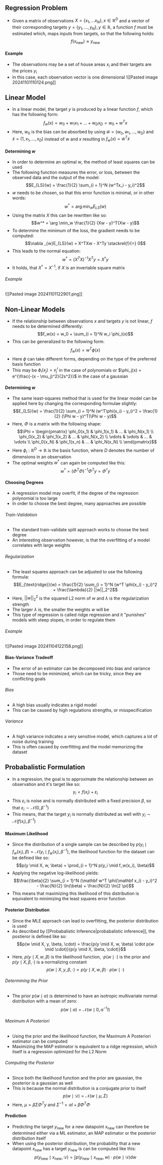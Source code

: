 ## Regression Problem
- Given a matrix of observations $X = \{x_1, ... x_N\}, \, x \in \mathbb{R}^D$ and a vector of their corresponding targets $y = \{y_1, ..., y_N\}, \, y \in \mathbb{R}$, a function $f$ must be estimated which, maps inputs from targets, so that the following holds:
$$f(x_\text{new}) \approx y_\text{new}$$
#### Example
- The observations may be a set of house areas $x_i$ and their targets are the prices $y_i$
- In this case, each observation vector is one dimensional
![[Pasted image 20241101110124.png]]
## Linear Model
- In a linear model, the target $y$ is produced by a linear function $f$, which has the following form:
$$f_w(x) = w_0 + w_1x_1 + ... + w_Dx_D = w_0 + w^Tx$$
- Here, $w_0$ is the bias can be absorbed by using $\tilde{w} = (w_0, w_1, ..., w_D)$ and $\tilde{x} = (1, x_1, ..., x_D)$ instead of $w$ and $x$ resulting in $f_w(x) = \tilde{w}^T \tilde{x}$
#### Determining $w$
- In order to determine an optimal $w$, the method of least squares can be used
- The following function measures the error, or loss, between the observed data and the output of the model:
$$E_{LS}(w) = \frac{1}{2} \sum_{i = 1}^N (w^Tx_i - y_i)^2$$
- $w$ needs to be chosen, so that this error function is minimal, or in other words:
$$w^* = \arg \min_w E_{LS}(w)$$
- Using the matrix $X$ this can be rewritten like so:
$$w^* = \arg \min_w \frac{1}{2} (Xw - y)^T(Xw - y)$$
- To determine the minimum of the loss, the gradient needs to be computed:
$$\nabla _{w}E_{LS}(w) = X^TXw - X^Ty \stackrel{!}{=}  0$$
- This leads to the normal equation:
$$w^* = (X^TX)^{-1}X^T y = X^{\dagger}y$$
- It holds, that $X^{\dagger} = X^{-1}$, if $X$ is an invertable square matrix
###### Example
![[Pasted image 20241101122901.png]]
## Non-Linear Models
- If the relationship between observations $x$ and targets $y$ is not linear, $f$ needs to be determined differently:
$$f_w(x) = w_0 + \sum_{i = 1}^N w_i \phi_i(x)$$
- This can be generalized to the following form:
$$f_w(x) = w^T \phi(x)$$
- Here $\phi$ can take different forms, depending on the type of the preferred basis function
- This may be $\phi_i(x_j) = x_j^i$ in the case of polynomials or $\phi_j(x) = e^{\frac{-(x - \mu_j)^2}{2s^2}}$ in the case of a gaussian
#### Determining $w$
- The same least-squares method that is used for the linear model can be applied here by changing the corresponding formulae slightly:
$$E_{LS}(w) = \frac{1}{2} \sum_{i = 1}^N (w^T\phi(x_i) - y_i)^2 = \frac{1}{2} (\Phi w - y)^T(\Phi w - y)$$
- Here, $\Phi$ is a matrix with the following shape:
$$\Phi = \begin{pmatrix}
\phi_0(x_1) & \phi_1(x_1) & ... & \phi_N(x_1) \\
\phi_0(x_2) & \phi_1(x_2) & ... & \phi_N(x_2) \\
\vdots & \vdots & ... & \vdots \\
\phi_0(x_N) & \phi_1(x_n) & ... & \phi_N(x_N) \\
\end{pmatrix}$$
- Here $\phi_i: \mathbb{R}^D \rightarrow \mathbb{R}$ is the basis function, where $D$ denotes the number of dimensions in an observation 
- The optimal weights $w^*$ can again be computed like this:
$$w^* = (\Phi^T\Phi)^{-1} \Phi^T y = \Phi^{\dagger}y$$
#### Choosing Degrees
- A regression model may overfit, if the degree of the regression polynomial is too large
- In order to choose the best degree, many approaches are possible
###### Train-Validation
- The standard train-validate split approach works to choose the best degree
- An interesting observation however, is that the overfitting of a model correlates with large weights
###### Regularization
- The least squares approach can be adjusted to use the following formula:
$$E_{\text{ridge}}(w) = \frac{1}{2} \sum_{i = 1}^N (w^T \phi(x_i) - y_i)^2 + \frac{\lambda}{2} ||w||_2^2$$
- Here, $||w||_2^2$ is the squared L2 norm of $w$ and $\lambda$ is the regularization strength
- The larger $\lambda$ is, the smaller the weights $w$ will be
- This type of regression is called ridge regression and it "punishes" models with steep slopes, in order to regulate them
###### Example
![[Pasted image 20241104122158.png]]
#### Bias-Variance Tradeoff
- The error of an estimator can be decomposed into bias and variance
- Those need to be minimized, which can be tricky, since they are conflicting goals
###### Bias
- A high bias usually indicates a rigid model
- This can be caused by high regulations strengths, or misspecification
###### Variance
- A high variance indicates a very sensitive model, which captures a lot of noise during training
- This is often caused by overfitting and the model memorizing the dataset
## Probabalistic Formulation
- In a regression, the goal is to approximate the relationship between an observation and it's target like so:
$$y_i = f(x_i) + \varepsilon_i$$
- This $\varepsilon_i$ is noise and is normally distributed with a fixed precision $\beta$, so that $\varepsilon_i \sim \mathcal{N}(0, \beta^{-1})$
- This means, that the target $y_i$ is normally distributed as well with $y_i \sim \mathcal{N}(f(x_i), \beta^{-1})$
#### Maximum Likelihood
- Since the distribution of a single sample can be described by $p(y_i \mid f_w(x_i), \beta) = \mathcal{N}(y_i \mid f_w(x_i), \beta^{-1})$, the likelihood function for the dataset can be defined like so:
$$p(y \mid X, w, \beta) = \prod_{i = 1}^N p(y_i \mid f_w(x_i), \beta)$$
- Applying the negative log-likelihood yields:
$$\frac{\beta}{2} \sum_{i = 1}^N (\mathbf w^T \phi(\mathbf x_i) - y_i)^2 - \frac{N}{2} \ln(\beta) + \frac{N}{2} \ln(2 \pi)$$
- This means that maximizing this likelihood of this distribution is equivalent to minimizing the least squares error function
#### Posterior Distribution
- Since the MLE approach can lead to overfitting, the posterior distribution is used
- As described by [[Probabalistic Inference|probabalistic inference]], the postieror is defined like so:
$$p(w \mid X, y, \beta, \cdot) = \frac{p(y \mid X, w, \beta) \cdot p(w \mid \cdot)}{p(y \mid X, \beta, \cdot)}$$
- Here, $p(y \mid X, w, \beta)$ is the likelihood function, $\cdot p(w \mid \cdot)$ is the prior and $p(y \mid X, \beta, \cdot)$ is a normalizing constant
$$p(w \mid X, y, \beta, \cdot) \propto p(y \mid X, w, \beta) \cdot p(w \mid \cdot)$$
###### Determining the Prior
- The prior $p(w \mid \alpha)$ is determined to have an isotropic multivariate normal distribution with a mean of zero:
$$p(w \mid \alpha) = \mathcal{N}(w \mid 0, \alpha^{-1}I)$$
###### Maximum A Posteriori
- Using the prior and the likelihood function, the Maximum A Posteriori estimator can be computed
- Maximizing the MAP estimator is equivalent to a ridge regression, which itself is a regression optimized for the $L2$ Norm
###### Computing the Posterior
- Since both the likelihood function and the prior are gaussian, the posterior is a gaussian as well
- This is because the normal distribution is a conjugate prior to itself
$$p(w \mid \mathcal{D}) = \mathcal{N}(w \mid \mu, \Sigma)$$
- Here, $\mu = \beta \Sigma \Phi^T y$ and $\Sigma^{-1} = \alpha I + \beta \Phi^T \Phi$

#### Prediction
- Predicting the target $y_{\text{new}}$ for a new datapoint $x_{\text{new}}$ can therefore be determined either via a ML estimator, an MAP estimator or the posterior distribution itself
- When using the posterior distribution, the probability that a new datapoint $x_\text{new}$ has a target $y_\text{new}$ is can be computed like this:
$$p(y_\text{new} \mid x_\text{new}, \mathcal{D}) = \int p(y_\text{new} \mid x_\text{new}, w) \cdot p(w \mid \mathcal{D}) \mathrm d w$$